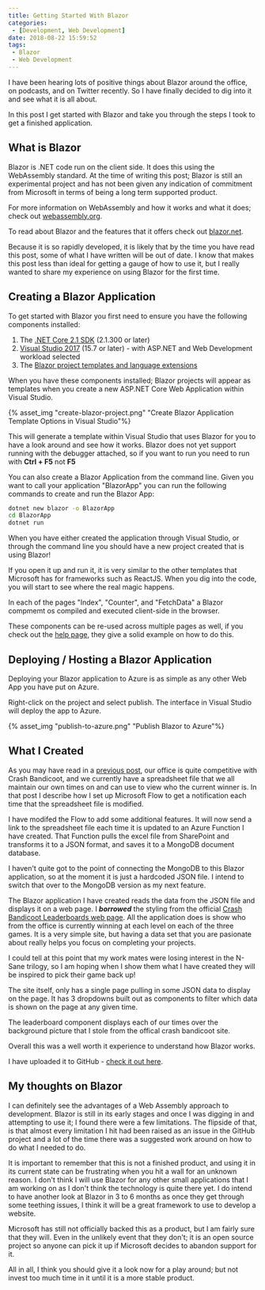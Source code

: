 ```yaml
---
title: Getting Started With Blazor
categories:
 - [Development, Web Development]
date: 2018-08-22 15:59:52
tags:
 - Blazor
 - Web Development
---
```


I have been hearing lots of positive things about Blazor around the office, on podcasts, and on Twitter recently. So I have finally decided to dig into it and see what it is all about.

In this post I get started with Blazor and take you through the steps I took to get a finished application.
<!-- more --> 

## What is Blazor

Blazor is .NET code run on the client side. It does this using the WebAssembly standard. At the time of writing this post; Blazor is still an experimental project and has not been given any indication of commitment from Microsoft in terms of being a long term supported product.

For more information on WebAssembly and how it works and what it does; check out [webassembly.org](https://webassembly.org/).

To read about Blazor and the features that it offers check out [blazor.net](https://blazor.net/).

Because it is so rapidly developed, it is likely that by the time you have read this post, some of what I have written will be out of date. I know that makes this post less than ideal for getting a gauge of how to use it, but I really wanted to share my experience on using Blazor for the first time.

## Creating a Blazor Application

To get started with Blazor you first need to ensure you have the following components installed:

1. The [.NET Core 2.1 SDK](https://go.microsoft.com/fwlink/?linkid=873092) (2.1.300 or later)
1. [Visual Studio 2017](https://go.microsoft.com/fwlink/?linkid=873093) (15.7 or later) - with ASP.NET and Web Development workload selected
1. The [Blazor project templates and language extensions](https://go.microsoft.com/fwlink/?linkid=870389)

When you have these components installed; Blazor projects will appear as templates when you create a new ASP.NET Core Web Application within Visual Studio.

{% asset_img "create-blazor-project.png" "Create Blazor Application Template Options in Visual Studio"%}

This will generate a template within Visual Studio that uses Blazor for you to have a look around and see how it works. Blazor does not yet support running with the debugger attached, so if you want to run you need to run with **Ctrl + F5** not **F5**

You can also create a Blazor Application from the command line. Given you want to call your application "BlazorApp" you can run the following commands to create and run the Blazor App:

```cmd
dotnet new blazor -o BlazorApp
cd BlazorApp
dotnet run
```

When you have either created the application through Visual Studio, or through the command line you should have a new project created that is using Blazor!

If you open it up and run it, it is very similar to the other templates that Microsoft has for frameworks such as ReactJS. When you dig into the code, you will start to see where the real magic happens.

In each of the pages "Index", "Counter", and "FetchData" a Blazor compmemt os compiled and executed client-side in the browser.

These components can be re-used across multiple pages as well, if you check out the [help page](https://blazor.net/docs/tutorials/build-your-first-blazor-app.html#build-components), they give a solid example on how to do this.

## Deploying / Hosting a Blazor Application

Deploying your Blazor application to Azure is as simple as any other Web App you have put on Azure.

Right-click on the project and select publish. The interface in Visual Studio will deploy the app to Azure.

{% asset_img "publish-to-azure.png" "Publish Blazor to Azure"%}

## What I Created

As you may have read in a [previous post](https://coombes.nz/blog/using-microsoft-flow/), our office is quite competitive with Crash Bandicoot, and we currently have a spreadsheet file that we all maintain our own times on and can use to view who the current winner is. In that post I describe how I set up Microsoft Flow to get a notification each time that the spreadsheet file is modified.

I have modifed the Flow to add some additional features. It will now send a link to the spreadsheet file each time it is updated to an Azure Function I have created. That Function pulls the excel file from SharePoint and transforms it to a JSON format, and saves it to a MongoDB document database.

I haven't quite got to the point of connecting the MongoDB to this Blazor application, so at the moment it is just a hardcoded JSON file. I intend to switch that over to the MongoDB version as my next feature.

The Blazor application I have created reads the data from the JSON file and displays it on a web page. I ***borrowed*** the styling from the official [Crash Bandicoot Leaderboards web page](https://www.crashbandicoot.com/leaderboards). All the application does is show who from the office is currently winning at each level on each of the three games. It is a very simple site, but having a data set that you are pasionate about really helps you focus on completing your projects.

I could tell at this point that my work mates were losing interest in the N-Sane trilogy, so I am hoping when I show them what I have created they will be inspired to pick their game back up!

The site itself, only has a single page pulling in some JSON data to display on the page. It has 3 dropdowns built out as components to filter which data is shown on the page at any given time.

The leaderboard component displays each of our times over the background picture that I stole from the offical crash bandicoot site.

Overall this was a well worth it experience to understand how Blazor works.

I have uploaded it to GitHub - [check it out here](https://github.com/Brendon-Coombes/BlazorApp).

## My thoughts on Blazor

I can definitely see the advantages of a Web Assembly approach to development. Blazor is still in its early stages and once I was digging in and attempting to use it; I found there were a few limitations. The flipside of that, is that almost every limitation I hit had been raised as an issue in the GitHub project and a lot of the time there was a suggested work around on how to do what I needed to do.

It is important to remember that this is not a finished product, and using it in its current state can be frustrating when you hit a wall for an unknown reason. I don't think I will use Blazor for any other small applications that I am working on as I don't think the technology is quite there yet. I do intend to have another look at Blazor in 3 to 6 months as once they get through some teething issues, I think it will be a great framework to use to develop a website.

Microsoft has still not officially backed this as a product, but I am fairly sure that they will. Even in the unlikely event that they don't; it is an open source project so anyone can pick it up if Microsoft decides to abandon support for it.

All in all, I think you should give it a look now for a play around; but not invest too much time in it until it is a more stable product.